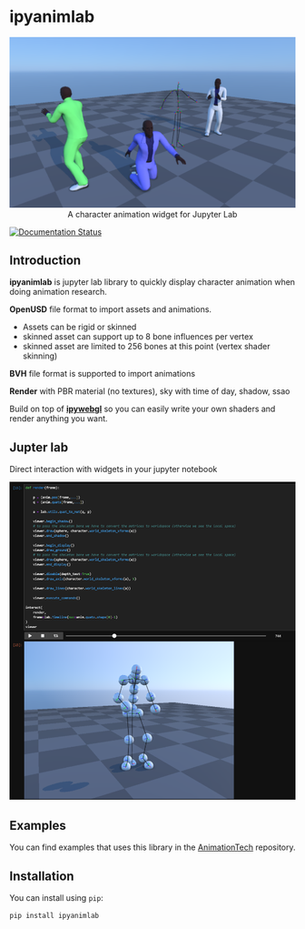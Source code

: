 
# ipyanimlab

<p align="center">
<img src="docs/images/screen_001.png"/><br>
A character animation widget for Jupyter Lab
</p>

[![Documentation Status](https://readthedocs.org/projects/ipyanimlab/badge/?version=latest)](https://ipyanimlab.readthedocs.io/en/latest/?badge=latest)

## Introduction

**ipyanimlab** is jupyter lab library to quickly display character animation when doing animation research.

**OpenUSD** file format to import assets and animations.
* Assets can be rigid or skinned
* skinned asset can support up to 8 bone influences per vertex
* skinned asset are limited to 256 bones at this point (vertex shader skinning)

**BVH** file format is supported to import animations

**Render** with PBR material (no textures), sky with time of day, shadow, ssao

Build on top of [**ipywebgl**](https://pypi.org/project/ipywebgl/) so you can easily write your own shaders and render anything you want.

## Jupter lab

Direct interaction with widgets in your jupyter notebook

<p align="center">
<img src="docs/images/screen_002.png"/><br>
</p>

## Examples

You can find examples that uses this library in the [AnimationTech](https://github.com/JeromeEippers/AnimationTech) repository.

## Installation

You can install using `pip`:

```bash
pip install ipyanimlab
```
